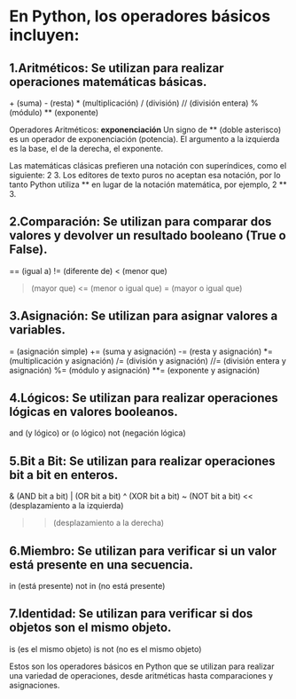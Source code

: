 # En Python, los operadores básicos incluyen:

## 1.Aritméticos: Se utilizan para realizar operaciones matemáticas básicas.

\+ (suma)
\-  (resta)
\* (multiplicación)
\/ (división)
\// (división entera)
\% (módulo)
\** (exponente)

Operadores Aritméticos: **exponenciación**
Un signo de ** (doble asterisco) es un operador de exponenciación (potencia). 
El argumento a la izquierda es la base, el de la derecha, el exponente.

Las matemáticas clásicas prefieren una notación con superíndices, como el siguiente: 2 3. 
Los editores de texto puros no aceptan esa notación, por lo tanto Python utiliza ** en lugar de la notación matemática, por ejemplo, 2 ** 3.

## 2.Comparación: Se utilizan para comparar dos valores y devolver un resultado booleano (True o False).

== (igual a)
!= (diferente de)
< (menor que)
> (mayor que)
<= (menor o igual que)
>= (mayor o igual que)

## 3.Asignación: Se utilizan para asignar valores a variables.

= (asignación simple)
+= (suma y asignación)
-= (resta y asignación)
*= (multiplicación y asignación)
/= (división y asignación)
//= (división entera y asignación)
%= (módulo y asignación)
**= (exponente y asignación)

## 4.Lógicos: Se utilizan para realizar operaciones lógicas en valores booleanos.

and (y lógico)
or (o lógico)
not (negación lógica)

## 5.Bit a Bit: Se utilizan para realizar operaciones bit a bit en enteros.

& (AND bit a bit)
| (OR bit a bit)
^ (XOR bit a bit)
~ (NOT bit a bit)
<< (desplazamiento a la izquierda)
>> (desplazamiento a la derecha)

## 6.Miembro: Se utilizan para verificar si un valor está presente en una secuencia.

in (está presente)
not in (no está presente)

## 7.Identidad: Se utilizan para verificar si dos objetos son el mismo objeto.

is (es el mismo objeto)
is not (no es el mismo objeto)

Estos son los operadores básicos en Python que se utilizan para realizar una variedad de operaciones, desde aritméticas hasta comparaciones y asignaciones.